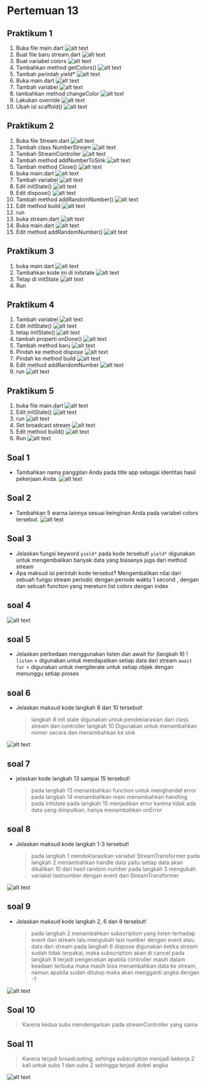 # Pertemuan 13

## Praktikum 1

1. Buka file main.dart
   ![alt text](image.png)
2. Buat file baru stream.dart
   ![alt text](image-2.png)
3. Buat variabel colors
   ![alt text](image-3.png)
4. Tambahkan method getColors()
   ![alt text](image-5.png)
5. Tambah perintah yield\*
   ![alt text](image-6.png)
6. Buka main.dart
   ![alt text](image-7.png)
7. Tambah variabel
   ![alt text](image-9.png)
8. tambahkan method changeColor
   ![alt text](image-8.png)
9. Lakukan override
   ![alt text](image-10.png)
10. Ubah isi scaffold()
    ![alt text](image-11.png)

## Praktikum 2

1. Buka file Stream.dart
   ![alt text](image-12.png)
2. Tambah class NumberStream
   ![alt text](image-13.png)
3. Tambah StreamController
   ![alt text](image-15.png)
4. Tambah method addNumberToSink
   ![alt text](image-14.png)
5. Tambah method Close()
   ![alt text](image-16.png)
6. buka main.dart
   ![alt text](image-17.png)
7. Tambah variabel
   ![alt text](image-18.png)
8. Edit initState()
   ![alt text](image-19.png)
9. Edit dispose()
   ![alt text](image-20.png)
10. Tambah method addRandomNumber()
    ![alt text](image-21.png)
11. Edit method build
    ![alt text](image-22.png)
12. run
13. buka stream.dart
    ![alt text](image-23.png)
14. Buka main.dart
    ![alt text](image-24.png)
15. Edit method addRandomNumber()
    ![alt text](image-25.png)

## Praktikum 3

1. buka main.dart
   ![alt text](image-26.png)
2. Tambahkan kode ini di initstate
   ![alt text](image-27.png)
3. Tetap di initState
   ![alt text](image-28.png)
4. Run

## Praktikum 4

1. Tambah variabel
   ![alt text](image-29.png)
2. Edit initState()
   ![alt text](image-31.png)
3. tetap initState()
   ![alt text](image-30.png)
4. tambah properti onDone()
   ![alt text](image-32.png)
5. Tambah method baru
   ![alt text](image-33.png)
6. Pindah ke method dispose
   ![alt text](image-34.png)
7. Pindah ke method build
   ![alt text](image-35.png)
8. Edit method addRandomNumber
   ![alt text](image-36.png)
9. run
![alt text](image-37.png)

## Praktikum 5
1. buka file main.dart
![alt text](image-38.png)
2. Edit initState()
![alt text](image-39.png)
3. run
![alt text](image-40.png)
4. Set broadcast stream
![alt text](image-41.png)
5. Edit method build()
![alt text](image-42.png)
6. Run
![alt text](image-43.png)


## Soal 1

- Tambahkan nama panggilan Anda pada title app sebagai identitas hasil pekerjaan Anda.
  ![alt text](image-1.png)

## Soal 2

- Tambahkan 5 warna lainnya sesuai keinginan Anda pada variabel colors tersebut.
  ![alt text](image-4.png)

## Soal 3

- Jelaskan fungsi keyword `yield*` pada kode tersebut!
  `yield*` digunakan untuk mengembalikan banyak data yang biasanya juga dari method stream
- Apa maksud isi perintah kode tersebut?
  Mengembalikan nilai dari sebuah fungsi stream periodic dengan periode waktu 1 second , dengan dan sebuah function yang mereturn list colors dengan index

## soal 4

![alt text](soal4.gif)

## soal 5

- Jelaskan perbedaan menggunakan listen dan await for (langkah 9) !
  `listen` = digunakan untuk mendapatkan setiap data dari stream
  `await for` = digunakan untuk mengiterate untuk setiap objek dengan menunggu setiap proses

## soal 6

- Jelaskan maksud kode langkah 8 dan 10 tersebut!
  > langkah 8
  > init state digunakan untuk pendeklarasian dari class stream dan controller
  > langkah 10
  > Digunakan untuk menambahkan nomer secara dan menambahkan ke sink

![alt text](soal6.gif)

## soal 7

- jelaskan kode langkah 13 sampai 15 tersebut!
  > pada langkah 13 menambahkan function untuk menghandel error
  > pada langkah 14 menambahkan main menambahkan handling pada initstate
  > pada langkah 15 menjadikan error karena tidak ada data yang diinputkan, hanya menambahkan onError

## soal 8

- Jelaskan maksud kode langkah 1-3 tersebut!
  > pada langkah 1 mendeklarasikan variabel StreamTransformer
  > pada langkah 2 menambahkan handle data yaitu setiap data akan dikalikan 10 dari hasil random number
  > pada langkah 3 mengubah variabel lastnumber dengan event dari StreamTransformer

![alt text](soal8.gif)

## soal 9

- Jelaskan maksud kode langkah 2, 6 dan 8 tersebut!
  > pada langkah 2 menambahkan subscription yang listen terhadap event dari stream lalu mengubah last number dengan event atau data dari stream
  > pada langkah 6 dispose digunakan ketika stream sudah tidak terpakai, maka subscription akan di cancel
  > pada langkah 8 terjadi pengecekan apabila controller masih dalam keadaan terbuka maka masih bisa menambahkan data ke stream, namun apabila sudah ditutup maka akan mengganti angka dengan -1

![alt text](soal9.gif)


## Soal 10
 > Karena kedua subs mendengarkan pada streamController yang sama

## Soal 11
 > Karena terjadi broadcasting, sehinga subscription menjadi bekerja 2 kali untuk subs 1 dan subs 2 sehingga terjadi dobel angka

 ![alt text](soal11.gif)
## 


